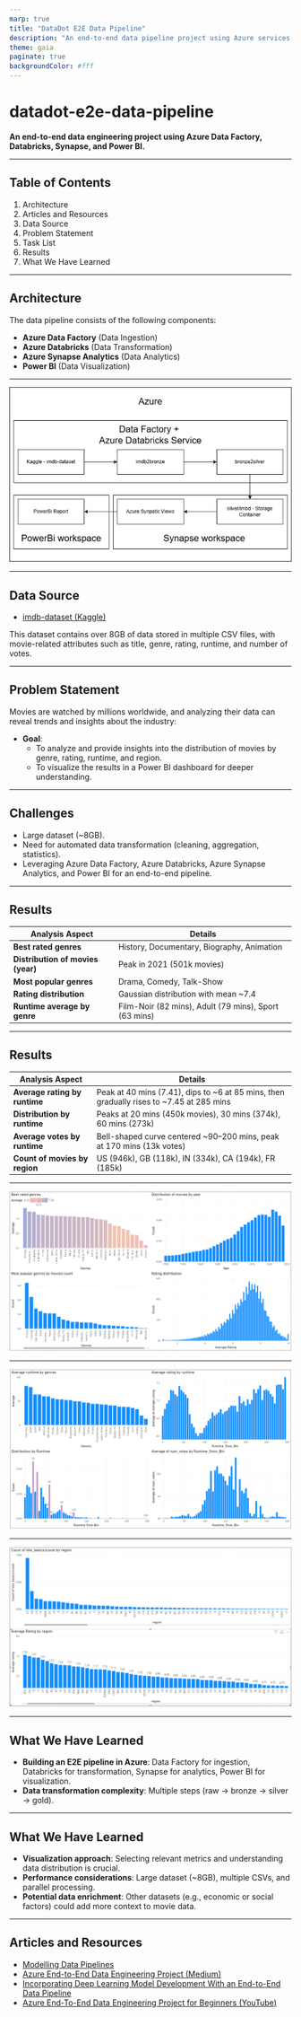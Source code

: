 ```yaml
---
marp: true
title: "DataDot E2E Data Pipeline"
description: "An end-to-end data pipeline project using Azure services."
theme: gaia
paginate: true
backgroundColor: #fff
---
```


<!-- _class: lead -->
# datadot-e2e-data-pipeline

**An end-to-end data engineering project using Azure Data Factory, Databricks, Synapse, and Power BI.**

---

## Table of Contents

1. Architecture  
2. Articles and Resources  
3. Data Source  
4. Problem Statement  
5. Task List  
6. Results  
7. What We Have Learned  

---

## Architecture

The data pipeline consists of the following components:

- **Azure Data Factory** (Data Ingestion)  
- **Azure Databricks** (Data Transformation)  
- **Azure Synapse Analytics** (Data Analytics)  
- **Power BI** (Data Visualization)

---

![bg center:80% 80%](drawio/design.png)

---


## Data Source

- [imdb-dataset (Kaggle)](https://www.kaggle.com/datasets/ashirwadsangwan/imdb-dataset/data)

This dataset contains over 8GB of data stored in multiple CSV files, with movie-related attributes such as title, genre, rating, runtime, and number of votes.

---

## Problem Statement

Movies are watched by millions worldwide, and analyzing their data can reveal trends and insights about the industry:

- **Goal**:  
  - To analyze and provide insights into the distribution of movies by genre, rating, runtime, and region.  
  - To visualize the results in a Power BI dashboard for deeper understanding.


---

## Challenges

- Large dataset (~8GB).  
- Need for automated data transformation (cleaning, aggregation, statistics).  
- Leveraging Azure Data Factory, Azure Databricks, Azure Synapse Analytics, and Power BI for an end-to-end pipeline.

---

## Results

| Analysis Aspect                   | Details                                               |
| --------------------------------- | ----------------------------------------------------- |
| **Best rated genres**             | History, Documentary, Biography, Animation            |
| **Distribution of movies (year)** | Peak in 2021 (501k movies)                            |
| **Most popular genres**           | Drama, Comedy, Talk-Show                              |
| **Rating distribution**           | Gaussian distribution with mean ~7.4                  |
| **Runtime average by genre**      | Film-Noir (82 mins), Adult (79 mins), Sport (63 mins) |

---

## Results

| Analysis Aspect               | Details                                                                                  |
| ----------------------------- | ---------------------------------------------------------------------------------------- |
| **Average rating by runtime** | Peak at 40 mins (7.41), dips to ~6 at 85 mins, then gradually rises to ~7.45 at 285 mins |
| **Distribution by runtime**   | Peaks at 20 mins (450k movies), 30 mins (374k), 60 mins (273k)                           |
| **Average votes by runtime**  | Bell-shaped curve centered ~90–200 mins, peak at 170 mins (13k votes)                    |
| **Count of movies by region** | US (946k), GB (118k), IN (334k), CA (194k), FR (185k)                                    |
---

![bg center:80% 80%](assets/movies_summary.png)

---

![bg center:80% 80%](assets/movies_runtime.png)

--- 

![bg center:80% 80%](assets/movies_region.png)

---

## What We Have Learned

- **Building an E2E pipeline in Azure**: Data Factory for ingestion, Databricks for transformation, Synapse for analytics, Power BI for visualization.  
- **Data transformation complexity**: Multiple steps (raw → bronze → silver → gold).  

---

## What We Have Learned

- **Visualization approach**: Selecting relevant metrics and understanding data distribution is crucial.  
- **Performance considerations**: Large dataset (~8GB), multiple CSVs, and parallel processing.  
- **Potential data enrichment**: Other datasets (e.g., economic or social factors) could add more context to movie data.

---

## Articles and Resources

- [Modelling Data Pipelines](https://ieeexplore.ieee.org/document/9226314)  
- [Azure End-to-End Data Engineering Project (Medium)](https://medium.com/@allanouko17/azure-end-to-end-data-engineering-project-part-1-d9067ba962b0)  
- [Incorporating Deep Learning Model Development With an End-to-End Data Pipeline](https://www.researchgate.net/publication/383885077_Incorporating_Deep_Learning_Model_Development_with_an_End-to-End_Data_Pipeline)  
- [Azure End-To-End Data Engineering Project for Beginners (YouTube)](https://www.youtube.com/watch?v=ygJ11fzq_ik)
